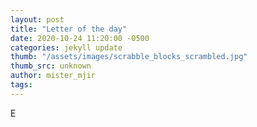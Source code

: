 ```yaml
---
layout: post
title: "Letter of the day"
date: 2020-10-24 11:20:00 -0500
categories: jekyll update
thumb: "/assets/images/scrabble_blocks_scrambled.jpg"
thumb_src: unknown
author: mister_mjir
tags:
---
```

E
